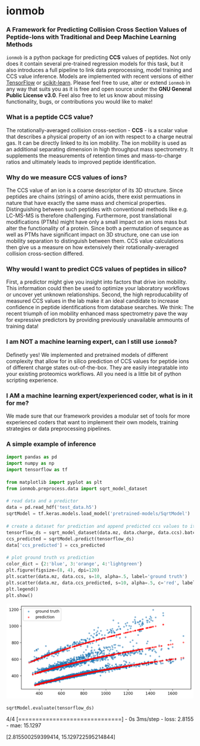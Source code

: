 # ionmob
### A Framework for Predicting Collision Cross Section Values of Peptide-Ions with Traditional and Deep Machine Learning Methods

```ionmob``` is a python package for predicting **CCS** values of peptides.
Not only does it contain several pre-trained regression models for this task, but it also introduces a full pipeline to link data preprocessing, model training and CCS value inference.
Models are implemented with recent versions of either [TensorFlow](https://www.tensorflow.org/) or [scikit-learn](https://scikit-learn.org/stable/). 
Please feel free to use, alter or extend ```ionmob``` in any way that suits you as it is free and open source under the **GNU General Public License v3.0**. 
Feel also free to let us know about missing functionality, bugs, or contributions you would like to make!

### What is a peptide CCS value?
The rotationally-averaged collision cross-section - **CCS** - is a scalar value that describes a physical property of an ion with respect to a charge neutral gas. 
It can be directly linked to its ion mobility. 
The ion mobility is used as an additional separating dimension in high throughput mass spectrometry.
It supplements the measurements of retention times and mass-to-charge ratios and ultimately leads to improved peptide identification.

### Why do we measure CCS values of ions?
The CCS value of an ion is a coarse descriptor of its 3D structure. 
Since peptides are chains (strings) of amino acids, there exist permuations in nature that have exactly the same mass and chemical properties. 
Distinguishing between such peptides with conventional methods like e.g. LC-MS-MS is therefore challenging.
Furthermore, post translational modifications (PTMs) might have only a small impact on an ions mass but alter the functionality of a protein.
Since both a permutation of sequnce as well as PTMs have significant impact on 3D structure, one can use ion mobility separation to distinguish between them.
CCS value calculations then give us a measure on how extensively their rotationally-averaged collision cross-section differed.

### Why would I want to predict CCS values of peptides in silico?
First, a predictor might give you insight into factors that drive ion mobility.
This information could then be used to optimize your laboratory workflows or uncover yet unknown relationships.
Second, the high reproducability of measured CCS values in the lab make it an ideal candidate to increase confidence in peptide identifications from database searches.
We think: The recent triumph of ion mobility enhanced mass spectrometry pave the way for expressive predictors by providing previously unavailable ammounts of training data!

### I am NOT a machine learning expert, can I still use ```ionmob```?
Definetly yes! 
We implemented and pretrained models of different complexity that allow for in silico prediction of CCS values for peptide ions of different charge states out-of-the-box. 
They are easily integratable into your existing proteomics workflows.
All you need is a little bit of python scripting experience.

### I AM a machine learning expert/experienced coder, what is in it for me?
We made sure that our framework provides a modular set of tools for more experienced coders that want to implement their own models, training strategies or data preprocessing pipelines.

### A simple example of inference
```python
import pandas as pd
import numpy as np
import tensorflow as tf

from matplotlib import pyplot as plt
from ionmob.preprocess.data import sqrt_model_dataset

# read data and a predictor
data = pd.read_hdf('test_data.h5')
sqrtModel = tf.keras.models.load_model('pretrained-models/SqrtModel')

# create a dataset for prediction and append predicted ccs values to it
tensorflow_ds = sqrt_model_dataset(data.mz, data.charge, data.ccs).batch(1024)
ccs_predicted = sqrtModel.predict(tensorflow_ds)
data['ccs_predicted'] = ccs_predicted

# plot ground truth vs prediction 
color_dict = {2:'blue', 3:'orange', 4:'lightgreen'}
plt.figure(figsize=(8, 4), dpi=120)
plt.scatter(data.mz, data.ccs, s=10, alpha=.5, label='ground truth')
plt.scatter(data.mz, data.ccs_predicted, s=10, alpha=.5, c='red', label='prediction')
plt.legend()
plt.show()
```

<p align="center">
  <img src="docs/images/sqrt_model.png" width="700" title="prediction vs ground truth">
</p>

```python
sqrtModel.evaluate(tensorflow_ds)
```

4/4 [==============================] - 0s 3ms/step - loss: 2.8155 - mae: 15.1297

[2.815500259399414, 15.129722595214844]
